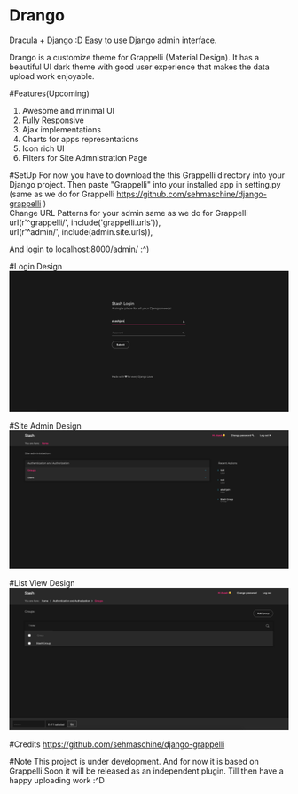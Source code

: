 # Drango 
Dracula + Django :D
Easy to use Django admin interface.

Drango is a customize theme for Grappelli (Material Design). It has a beautiful UI dark theme with good user experience that makes the data upload work enjoyable.

#Features(Upcoming)
1. Awesome and minimal UI
2. Fully Responsive
3. Ajax implementations
4. Charts for apps representations
5. Icon rich UI
6. Filters for Site Admnistration Page

#SetUp
For now you have to download the this Grappelli directory into your Django project.
Then paste "Grappelli" into your installed app in setting.py (same as we do for Grappelli https://github.com/sehmaschine/django-grappelli )<br>
Change URL Patterns for your admin same as we do for Grappelli<br>
  url(r'^grappelli/', include('grappelli.urls')), <br>
  url(r'^admin/', include(admin.site.urls)),

And login to localhost:8000/admin/ :^)

#Login Design
<img src="https://github.com/aka-jain/Drango/blob/master/images/Login.png?raw=true">

#Site Admin Design
<img src="https://github.com/aka-jain/Drango/blob/master/images/Site_Admin.png?raw=true">

#List View Design
<img src="https://github.com/aka-jain/Drango/blob/master/images/List_View.png?raw=true">

#Credits
https://github.com/sehmaschine/django-grappelli

#Note
This project is under development. And for now it is based on Grappelli.Soon it will be released as an independent plugin. Till then have a happy uploading work :^D


